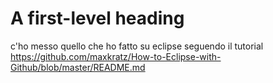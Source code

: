 # A first-level heading
c'ho messo quello che ho fatto su eclipse seguendo il tutorial https://github.com/maxkratz/How-to-Eclipse-with-Github/blob/master/README.md
